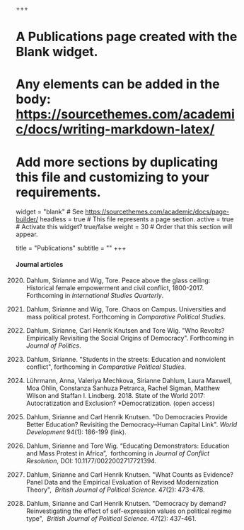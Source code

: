 +++
# A Publications page created with the Blank widget.
# Any elements can be added in the body: https://sourcethemes.com/academic/docs/writing-markdown-latex/
# Add more sections by duplicating this file and customizing to your requirements.

widget = "blank"  # See https://sourcethemes.com/academic/docs/page-builder/
headless = true  # This file represents a page section.
active = true  # Activate this widget? true/false
weight = 30  # Order that this section will appear.

title = "Publications"
subtitle = ""
+++

#### Journal articles



2020. Dahlum, Sirianne and Wig, Tore. Peace above the glass ceiling: Historical female empowerment and civil conflict, 1800-2017. Forthcoming in *International Studies Quarterly*.

2020. Dahlum, Sirianne and Wig, Tore. Chaos on Campus. Universities and mass political protest. Forthcoming in *Comparative Political Studies*.

2019. Dahlum, Sirianne, Carl Henrik Knutsen and Tore Wig. "Who Revolts? Empirically Revisiting the Social Origins of Democracy". Forthcoming in *Journal of Politics*. 

2019. Dahlum, Sirianne. "Students in the streets: Education and nonviolent conflict", forthcoming in *Comparative Political Studies*. 

2018. Lührmann, Anna, Valeriya Mechkova, Sirianne Dahlum, Laura Maxwell, Moa Ohlin, Constanza Sanhuza Petrarca, Rachel Sigman, Matthew Wilson and Staffan I. Lindberg. 2018. State of the World 2017: Autocratization and Exclusion? *Democratization. (open access)

2018. Dahlum, Sirianne and Carl Henrik Knutsen. "Do Democracies Provide Better Education? Revisiting the Democracy–Human Capital Link". *World Development* 94(1): 186-199 (link).

2018. Dahlum, Sirianne and Tore Wig. “Educating Demonstrators: Education and Mass Protest in Africa”,  forthcoming in *Journal of Conflict Resolution*, DOI: 10.1177/0022002717721394. 

2017. Dahlum, Sirianne and Carl Henrik Knutsen. "What Counts as Evidence? Panel Data and the Empirical Evaluation of Revised Modernization Theory",  *British Journal of Political Science*. 47(2): 473-478.

2017. Dahlum, Sirianne and Carl Henrik Knutsen. "Democracy by demand? Reinvestigating the effect of self-expression values on political regime type",  *British Journal of Political Science*. 47(2): 437-461.


